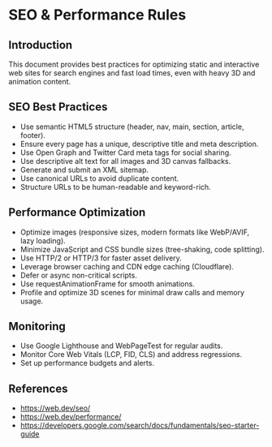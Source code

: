 # SEO & Performance Rules

## Introduction
This document provides best practices for optimizing static and interactive web sites for search engines and fast load times, even with heavy 3D and animation content.

## SEO Best Practices
- Use semantic HTML5 structure (header, nav, main, section, article, footer).
- Ensure every page has a unique, descriptive title and meta description.
- Use Open Graph and Twitter Card meta tags for social sharing.
- Use descriptive alt text for all images and 3D canvas fallbacks.
- Generate and submit an XML sitemap.
- Use canonical URLs to avoid duplicate content.
- Structure URLs to be human-readable and keyword-rich.

## Performance Optimization
- Optimize images (responsive sizes, modern formats like WebP/AVIF, lazy loading).
- Minimize JavaScript and CSS bundle sizes (tree-shaking, code splitting).
- Use HTTP/2 or HTTP/3 for faster asset delivery.
- Leverage browser caching and CDN edge caching (Cloudflare).
- Defer or async non-critical scripts.
- Use requestAnimationFrame for smooth animations.
- Profile and optimize 3D scenes for minimal draw calls and memory usage.

## Monitoring
- Use Google Lighthouse and WebPageTest for regular audits.
- Monitor Core Web Vitals (LCP, FID, CLS) and address regressions.
- Set up performance budgets and alerts.

## References
- https://web.dev/seo/
- https://web.dev/performance/
- https://developers.google.com/search/docs/fundamentals/seo-starter-guide
